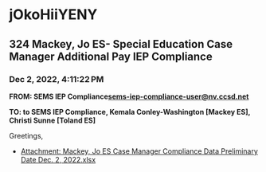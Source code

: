 # jOkoHiiYENY
## 324 Mackey, Jo ES- Special Education Case Manager Additional Pay IEP Compliance
### Dec 2, 2022, 4:11:22 PM
**FROM: SEMS IEP Compliance<sems-iep-compliance-user@nv.ccsd.net>**

**TO: to SEMS IEP Compliance, Kemala Conley-Washington [Mackey ES], Christi Sunne [Toland ES]**


Greetings, 

 





* [Attachment: Mackey, Jo ES Case Manager Compliance Data Preliminary Date Dec. 2, 2022.xlsx](jOkoHiiYENY-attachment-1.xlsx)
